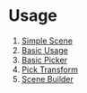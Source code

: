 Usage
=====

1. [Simple Scene](http://oo3d.richplastow.com/usage/01-simple-scene.html)
4. [Basic Usage](http://oo3d.richplastow.com/usage/04-basic-usage.html)
5. [Basic Picker](http://oo3d.richplastow.com/usage/05-basic-picker.html)
6. [Pick Transform](http://oo3d.richplastow.com/usage/06-pick-transform.html)
7. [Scene Builder](http://oo3d.richplastow.com/usage/07-scene-builder.html)
